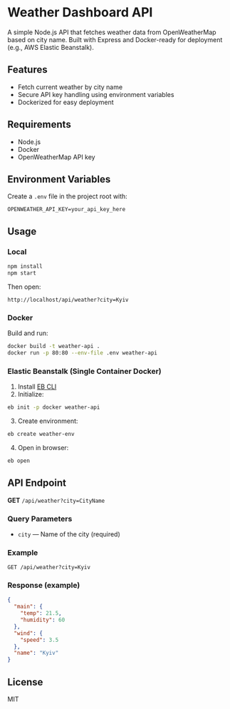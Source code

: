 # Weather Dashboard API

A simple Node.js API that fetches weather data from OpenWeatherMap based on city name. Built with Express and Docker-ready for deployment (e.g., AWS Elastic Beanstalk).

## Features

- Fetch current weather by city name
- Secure API key handling using environment variables
- Dockerized for easy deployment

## Requirements

- Node.js
- Docker
- OpenWeatherMap API key

## Environment Variables

Create a `.env` file in the project root with:

```
OPENWEATHER_API_KEY=your_api_key_here
```

## Usage

### Local

```bash
npm install
npm start
```

Then open:

```
http://localhost/api/weather?city=Kyiv
```

### Docker

Build and run:

```bash
docker build -t weather-api .
docker run -p 80:80 --env-file .env weather-api
```

### Elastic Beanstalk (Single Container Docker)

1. Install [EB CLI](https://docs.aws.amazon.com/elasticbeanstalk/latest/dg/eb-cli3-install.html)
2. Initialize:

```bash
eb init -p docker weather-api
```

3. Create environment:

```bash
eb create weather-env
```

4. Open in browser:

```bash
eb open
```

## API Endpoint

**GET** `/api/weather?city=CityName`

### Query Parameters

- `city` — Name of the city (required)

### Example

```
GET /api/weather?city=Kyiv
```

### Response (example)

```json
{
  "main": {
    "temp": 21.5,
    "humidity": 60
  },
  "wind": {
    "speed": 3.5
  },
  "name": "Kyiv"
}
```

## License

MIT
